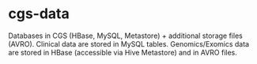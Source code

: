 # cgs-data
Databases in CGS (HBase, MySQL, Metastore) + additional storage files (AVRO). 
Clinical data are stored in MySQL tables. 
Genomics/Exomics data are stored in HBase (accessible via Hive Metastore) and in AVRO files.
